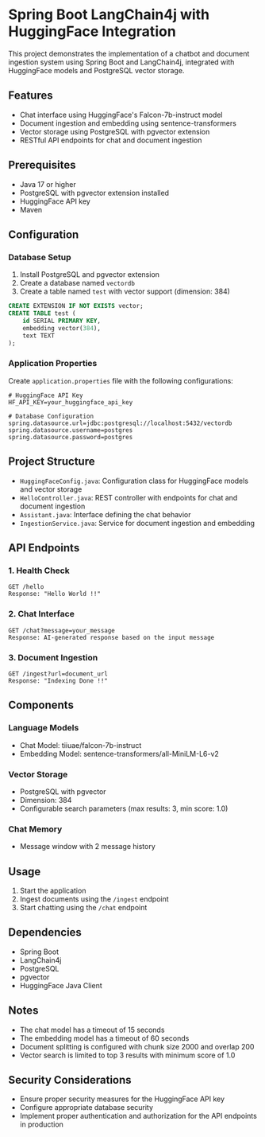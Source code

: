 # Spring Boot LangChain4j with HuggingFace Integration

This project demonstrates the implementation of a chatbot and document ingestion system using Spring Boot and LangChain4j, integrated with HuggingFace models and PostgreSQL vector storage.

## Features

- Chat interface using HuggingFace's Falcon-7b-instruct model
- Document ingestion and embedding using sentence-transformers
- Vector storage using PostgreSQL with pgvector extension
- RESTful API endpoints for chat and document ingestion

## Prerequisites

- Java 17 or higher
- PostgreSQL with pgvector extension installed
- HuggingFace API key
- Maven

## Configuration

### Database Setup

1. Install PostgreSQL and pgvector extension
2. Create a database named `vectordb`
3. Create a table named `test` with vector support (dimension: 384)

```sql
CREATE EXTENSION IF NOT EXISTS vector;
CREATE TABLE test (
    id SERIAL PRIMARY KEY,
    embedding vector(384),
    text TEXT
);
```

### Application Properties

Create `application.properties` file with the following configurations:

```properties
# HuggingFace API Key
HF_API_KEY=your_huggingface_api_key

# Database Configuration
spring.datasource.url=jdbc:postgresql://localhost:5432/vectordb
spring.datasource.username=postgres
spring.datasource.password=postgres
```

## Project Structure

- `HuggingFaceConfig.java`: Configuration class for HuggingFace models and vector storage
- `HelloController.java`: REST controller with endpoints for chat and document ingestion
- `Assistant.java`: Interface defining the chat behavior
- `IngestionService.java`: Service for document ingestion and embedding

## API Endpoints

### 1. Health Check
```
GET /hello
Response: "Hello World !!"
```

### 2. Chat Interface
```
GET /chat?message=your_message
Response: AI-generated response based on the input message
```

### 3. Document Ingestion
```
GET /ingest?url=document_url
Response: "Indexing Done !!"
```

## Components

### Language Models
- Chat Model: tiiuae/falcon-7b-instruct
- Embedding Model: sentence-transformers/all-MiniLM-L6-v2

### Vector Storage
- PostgreSQL with pgvector
- Dimension: 384
- Configurable search parameters (max results: 3, min score: 1.0)

### Chat Memory
- Message window with 2 message history

## Usage

1. Start the application
2. Ingest documents using the `/ingest` endpoint
3. Start chatting using the `/chat` endpoint

## Dependencies

- Spring Boot
- LangChain4j
- PostgreSQL
- pgvector
- HuggingFace Java Client

## Notes

- The chat model has a timeout of 15 seconds
- The embedding model has a timeout of 60 seconds
- Document splitting is configured with chunk size 2000 and overlap 200
- Vector search is limited to top 3 results with minimum score of 1.0

## Security Considerations

- Ensure proper security measures for the HuggingFace API key
- Configure appropriate database security
- Implement proper authentication and authorization for the API endpoints in production

